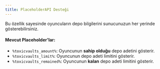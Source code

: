 ```yaml
---
title: PlaceholderAPI Desteği
---
```


Bu özellik sayesinde oyuncuların depo bilgilerini sunucunuzun her yerinde gösterebilirsiniz.

#### Mevcut Placeholder'lar:

- `%toxicvaults_amount%`: Oyuncunun **sahip olduğu** depo adetini gösterir.
- `%toxicvaults_limit%`: Oyuncunun depo adeti limitini gösterir.
- `%toxicvaults_remained%`: Oyuncunun **kalan** depo adeti limitini gösterir.
